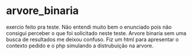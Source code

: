 # arvore_binaria
exercio feito pra teste. Não entendi muito bem o enunciado pois não consigui perceber o que foi solicitado neste teste. Arvore binaria sem uma busca de resultados me deixou confuso.
Fiz um html para apresentar o contexto pedido e o php simulando a distrubuição na arvore.
